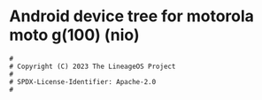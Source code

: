 # Android device tree for motorola moto g(100) (nio)

```
#
# Copyright (C) 2023 The LineageOS Project
#
# SPDX-License-Identifier: Apache-2.0
#
```
